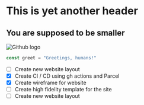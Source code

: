 # This is yet another header
## You are supposed to be smaller

![Github logo](https://cdn-icons-png.flaticon.com/512/25/25231.png)

``` javascript
const greet = "Greetings, humans!"
```

- [ ] Create new website layout
- [x] Create CI / CD using gh actions and Parcel
- [X] Create wireframe for website
- [ ] Create high fidelity template for the site
- [ ] Create new website layout
